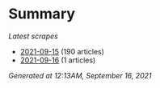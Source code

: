 # Summary
*Latest scrapes*
* [2021-09-15](https://github.com/nuuuwan/news_lk/blob/data/news_lk.2021-09-15.json) (190 articles)
* [2021-09-16](https://github.com/nuuuwan/news_lk/blob/data/news_lk.2021-09-16.json) (1 articles)

*Generated at 12:13AM, September 16, 2021*